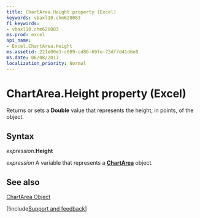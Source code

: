 ```yaml
---
title: ChartArea.Height property (Excel)
keywords: vbaxl10.chm620083
f1_keywords:
- vbaxl10.chm620083
ms.prod: excel
api_name:
- Excel.ChartArea.Height
ms.assetid: 221e00e3-c089-cd86-69fe-73df7d41d6e8
ms.date: 06/08/2017
localization_priority: Normal
---
```



# ChartArea.Height property (Excel)

Returns or sets a  **Double** value that represents the height, in points, of the object.


## Syntax

_expression_.**Height**

_expression_ A variable that represents a **[ChartArea](Excel.ChartArea(object).md)** object.


## See also


[ChartArea Object](Excel.ChartArea(object).md)

[!include[Support and feedback](~/includes/feedback-boilerplate.md)]